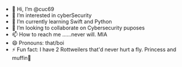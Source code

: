 - 👋 Hi, I’m @cuc69
- 👀 I’m interested in cyberSecurity
- 🌱 I’m currently learning Swift and Python
- 💞️ I’m looking to collaborate on Cybersecurity puposes
- 📫 How to reach me ......never will. MIA
- 😄 Pronouns: that/boi
- ⚡ Fun fact: I have 2 Rottweilers that'd never hurt a fly. Princess and muffin🥰

<!---
cuc69/cuc69 is a ✨ special ✨ repository because its `README.md` (this file) appears on your GitHub profile.
You can click the Preview link to take a look at your changes.
--->
